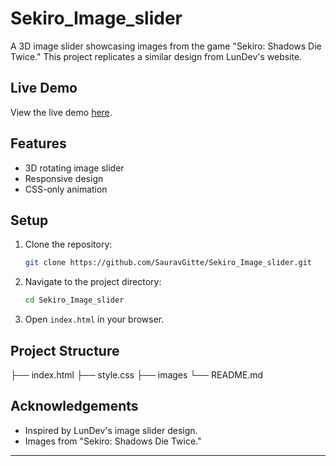 # Sekiro_Image_slider

A 3D image slider showcasing images from the game "Sekiro: Shadows Die Twice." This project replicates a similar design from LunDev's website.

## Live Demo

View the live demo [here](https://sauravgitte.github.io/Sekiro_Image_slider/index.html).

## Features

- 3D rotating image slider
- Responsive design
- CSS-only animation

## Setup

1. Clone the repository:
    ```bash
    git clone https://github.com/SauravGitte/Sekiro_Image_slider.git
    ```
2. Navigate to the project directory:
    ```bash
    cd Sekiro_Image_slider
    ```
3. Open `index.html` in your browser.

## Project Structure

├── index.html
├── style.css
├── images 
└── README.md


## Acknowledgements

- Inspired by LunDev's image slider design.
- Images from "Sekiro: Shadows Die Twice."

---
